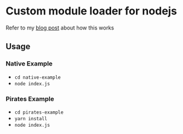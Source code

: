 # Custom module loader for nodejs

Refer to my [blog post](https://mark1626.github.io/posts/2021/05/09/node-module-extensions/) about how this works

## Usage

### Native Example

- `cd native-example`
- `node index.js`

### Pirates Example

- `cd pirates-example`
- `yarn install`
- `node index.js`
